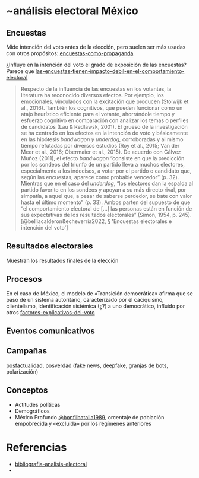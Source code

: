 # ~análisis electoral México

## Encuestas

Mide intención del voto antes de la elección, pero suelen ser más usadas con otros propósitos: [encuestas-como-propaganda](encuestas-como-propaganda.md)

¿Influye en la intención del voto el grado de exposición de las encuestas? Parece que [las-encuestas-tienen-impacto-debil-en-el-comportamiento-electoral](las-encuestas-tienen-impacto-debil-en-el-comportamiento-electoral.md)

 >
 > Respecto de la influencia de las encuestas en los votantes, la literatura ha reconocido diversos efectos. Por ejemplo, los emocionales, vinculados con la excitación que producen (Stolwijk et al., 2016). También los cognitivos, que pueden funcionar como un atajo heurístico eficiente para el votante, ahorrándole tiempo y esfuerzo cognitivo en comparación con analizar los temas o perfiles de candidatos (Lau & Redlawsk, 2001). El grueso de la investigación se ha centrado en los efectos en la intención de voto y básicamente en las hipótesis *bandwagon y underdog,* corroboradas y al mismo tiempo refutadas por diversos estudios (Roy et al., 2015; Van der Meer et al., 2016; Obermaier et al., 2015). De acuerdo con Gálvez Muñoz (2011), el efecto *bandwagon* “consiste en que la predicción por los sondeos del triunfo de un partido lleva a muchos electores, especialmente a los indecisos, a votar por el partido o candidato que, según las encuestas, aparece como probable vencedor” (p. 32). Mientras que en el caso del *underdog*, “los electores dan la espalda al partido favorito en los sondeos y apoyan a su más directo rival, por simpatía, a aquel que, a pesar de saberse perdedor, se bate con valor hasta el último momento” (p. 33). Ambos parten del supuesto de que “el comportamiento electoral de […] las personas están en función de sus expectativas de los resultados electorales” (Simon, 1954, p. 245). [@belliacalderon&echeverria2022, § 'Encuestas electorales e intención del voto']

## Resultados electorales

Muestran los resultados finales de la elección

## Procesos

En el caso de México, el modelo de «Transición democrática» afirma que se pasó de un sistema autoritario, caracterizado por el caciquismo, clientelismo, identificación sistémica (¿?) a uno democrático, influido por otros [factores-explicativos-del-voto](factores-explicativos-del-voto.md)

## Eventos comunicativos

## Campañas

[posfactualidad](posfactualidad.md), [posverdad](posverdad.md) (fake news, deepfake, granjas de bots, polarización)

## Conceptos

* Actitudes políticas
* Demográficos
* México Profundo [@bonfilbatalla1989](@bonfilbatalla1989.md), orcentaje de población empobrecida y «excluida» por los regímenes anteriores

# Referencias

* [bibliografia-analisis-electoral](bibliografia-analisis-electoral.md)
*
